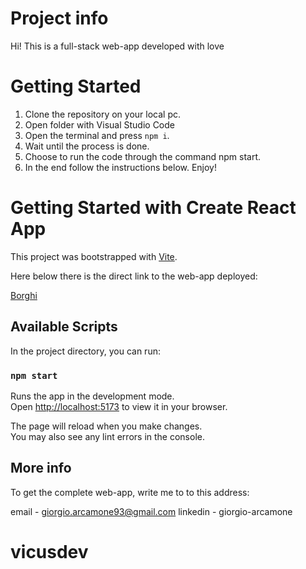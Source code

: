# Project info

Hi! This is a full-stack web-app developed with love

# Getting Started

1. Clone the repository on your local pc.
2. Open folder with Visual Studio Code
3. Open the terminal and press `npm i`.
4. Wait until the process is done.
5. Choose to run the code through the command npm start.
6. In the end follow the instructions below. Enjoy!

# Getting Started with Create React App

This project was bootstrapped with [Vite](https://www.npmjs.com/package/create-vite).

Here below there is the direct link to the web-app deployed:

<a href="https://dev--borghi-sud.netlify.app/" target="_blank">Borghi</a>

## Available Scripts

In the project directory, you can run:

### `npm start`

Runs the app in the development mode.\
Open [http://localhost:5173](http://localhost:5173) to view it in your browser.

The page will reload when you make changes.\
You may also see any lint errors in the console.

## More info

To get the complete web-app, write me to to this address:

email - giorgio.arcamone93@gmail.com
linkedin - giorgio-arcamone
# vicusdev
